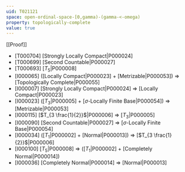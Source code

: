 ```yaml
---
uid: T021121
space: open-ordinal-space-[0,gamma)-(gamma-<-omega)
property: topologically-complete
value: true
---
```

[[Proof]]

* [T000704] [Strongly Locally Compact|P000024]
* [T000699] [Second Countable|P000027]
* [T000693] [$T_5$|P000008]
* [I000065] ([Locally Compact|P000023] + [Metrizable|P000053]) => [Topologically Complete|P000055]
* [I000007] [Strongly Locally Compact|P000024] => [Locally Compact|P000023]
* [I000023] ([$T_3$|P000005] + [$\sigma$-Locally Finite Base|P000054]) => [Metrizable|P000053]
* [I000115] [$T_{3 \frac{1}{2}}$|P000006] => [$T_3$|P000005]
* [I000090] [Second Countable|P000027] => [$\sigma$-Locally Finite Base|P000054]
* [I000034] ([$T_1$|P000002] + [Normal|P000013]) => [$T_{3 \frac{1}{2}}$|P000006]
* [I000100] [$T_5$|P000008] => ([$T_1$|P000002] + [Completely Normal|P000014])
* [I000036] [Completely Normal|P000014] => [Normal|P000013]

